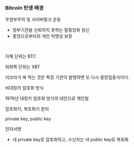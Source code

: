 ### Bitcoin 탄생 배경

무정부주의 및 사이버펑크 운동

- 정부기관을 신뢰하지 못하는 탈중앙화 정신
- 중앙으로부터의 개인 익명성 보장

<br>

자체 단위는 BTC

외화쪽 단위는 XBT



리브라가 욕 먹는 것은 특정 기관이 발행하면 또 다시 중앙집중식이다.



비대칭키 암호화 방식

1976년 대칭키 암호화 방식의 대안으로 제안됨

암호화키, 복호화키 분리

private key, public key

전자서명

- 내 private key로 암호화하고, 수신자는 내 public key로 복호화